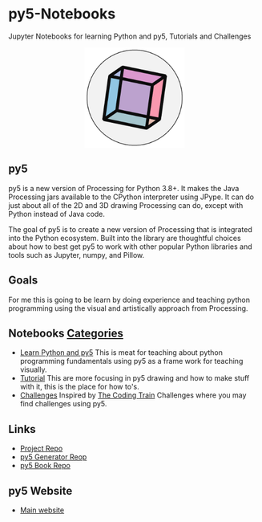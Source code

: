 # py5-Notebooks

Jupyter Notebooks for learning Python and py5, Tutorials and Challenges

<p align="center">
    <img align="middle" src="img/logo_512x512.png"  width="200"/>
</p>

## py5

py5 is a new version of Processing for Python 3.8+. It makes the Java Processing jars
available to the CPython interpreter using JPype. It can do just about all of the 2D and
3D drawing Processing can do, except with Python instead of Java code.

The goal of py5 is to create a new version of Processing that is integrated into the
Python ecosystem. Built into the library are thoughtful choices about how to best get
py5 to work with other popular Python libraries and tools such as Jupyter, numpy, and
Pillow.

## Goals

For me this is going to be learn by doing experience and teaching python programming
using the visual and artistically approach from Processing.

## Notebooks [Categories](/categories/)

* [Learn Python and py5](./categories/learning_python_py5/) This is meat for teaching
  about python programming fundamentals using py5 as a frame work for teaching visually.
* [Tutorial](./categories/tutorials/) This are more focusing in py5 drawing and how to
  make stuff with it, this is the place for how to's.
* [Challenges](./categories/challenges/) Inspired by [The Coding
  Train](https://github.com/CodingTrain/Coding-Challenges) Challenges where you may find
  challenges using py5.

## Links

* [Project Repo](https://github.com/py5coding)
* [py5 Generator Reop](https://github.com/py5coding)
* [py5 Book Repo](https://github.com/py5coding/py5book)

## py5 Website

* [Main website](https://py5coding.org/index.html)
